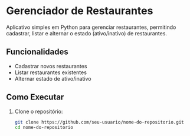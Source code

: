 # Gerenciador de Restaurantes

Aplicativo simples em Python para gerenciar restaurantes, permitindo cadastrar, listar e alternar o estado (ativo/inativo) de restaurantes.

## Funcionalidades

- Cadastrar novos restaurantes
- Listar restaurantes existentes
- Alternar estado de ativo/inativo

## Como Executar

1. Clone o repositório:

   ```bash
   git clone https://github.com/seu-usuario/nome-do-repositorio.git
   cd nome-do-repositorio

##